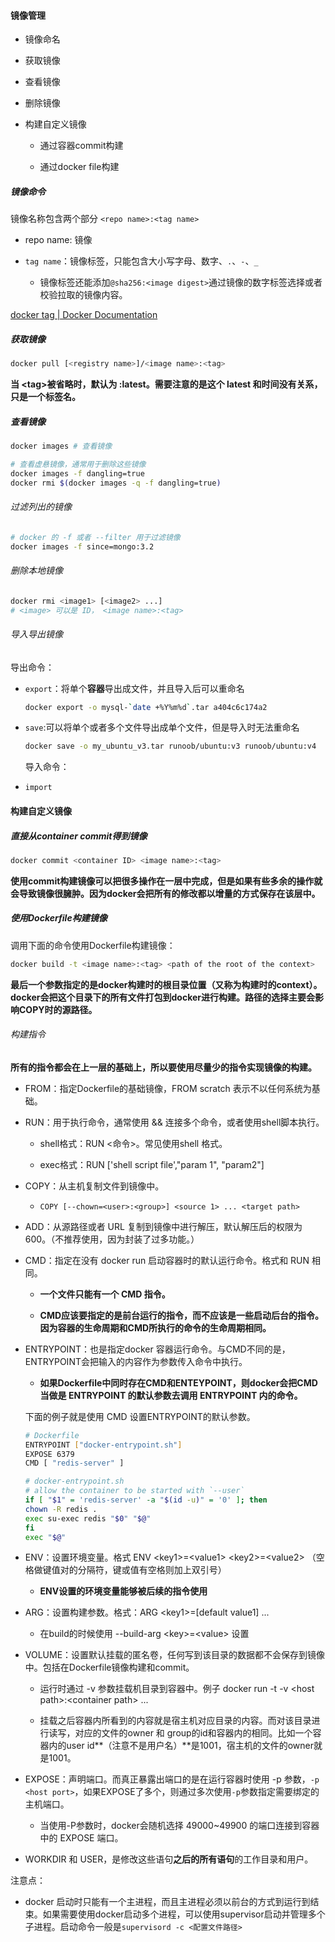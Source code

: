 #### 镜像管理

- 镜像命名

- 获取镜像

- 查看镜像

- 删除镜像

- 构建自定义镜像
  
  - 通过容器commit构建
  
  - 通过docker file构建

##### 镜像命令

镜像名称包含两个部分 `<repo name>:<tag name>`

- repo name: 镜像

- `tag name`：镜像标签，只能包含大小写字母、数字、`.`、`-`、`_`
  
  - 镜像标签还能添加`@sha256:<image digest>`通过镜像的数字标签选择或者校验拉取的镜像内容。

[docker tag | Docker Documentation](https://docs.docker.com/engine/reference/commandline/tag/)

##### 获取镜像

```bash
docker pull [<registry name>]/<image name>:<tag>
```

**当 \<tag\>被省略时，默认为 :latest。需要注意的是这个 latest 和时间没有关系，只是一个标签名。**

##### 查看镜像

```bash
docker images # 查看镜像

# 查看虚悬镜像，通常用于删除这些镜像
docker images -f dangling=true 
docker rmi $(docker images -q -f dangling=true)
```

###### 过滤列出的镜像

```bash
# docker 的 -f 或者 --filter 用于过滤镜像
docker images -f since=mongo:3.2
```

###### 删除本地镜像

```bash
docker rmi <image1> [<image2> ...]
# <image> 可以是 ID， <image name>:<tag>
```

###### 导入导出镜像

导出命令：

- `export`：将单个**容器**导出成文件，并且导入后可以重命名
  
  ```bash
  docker export -o mysql-`date +%Y%m%d`.tar a404c6c174a2
  ```

- `save`:可以将单个或者多个文件导出成单个文件，但是导入时无法重命名
  
  ```bash
  docker save -o my_ubuntu_v3.tar runoob/ubuntu:v3 runoob/ubuntu:v4
  ```
  
  导入命令：

- `import`

#### 构建自定义镜像

##### 直接从container commit得到镜像

```bash
docker commit <container ID> <image name>:<tag>
```

**使用commit构建镜像可以把很多操作在一层中完成，但是如果有些多余的操作就会导致镜像很臃肿。因为docker会把所有的修改都以增量的方式保存在该层中。**

##### 使用Dockerfile构建镜像

调用下面的命令使用Dockerfile构建镜像：

```bash
docker build -t <image name>:<tag> <path of the root of the context>
```

**最后一个参数指定的是docker构建时的根目录位置（又称为构建时的context）。docker会把这个目录下的所有文件打包到docker进行构建。路径的选择主要会影响COPY时的源路径。**

###### 构建指令

**所有的指令都会在上一层的基础上，所以要使用尽量少的指令实现镜像的构建。**

- FROM：指定Dockerfile的基础镜像，FROM scratch 表示不以任何系统为基础。

- RUN：用于执行命令，通常使用 && 连接多个命令，或者使用shell脚本执行。
  
  - shell格式：RUN <命令>。常见使用shell 格式。
  
  - exec格式：RUN ['shell script file',"param 1", "param2"]

- COPY：从主机复制文件到镜像中。
  
  - `COPY [--chown=<user>:<group>] <source 1> ... <target path>`

- ADD：从源路径或者 URL 复制到镜像中进行解压，默认解压后的权限为600。（不推荐使用，因为封装了过多功能。）

- CMD：指定在没有 docker run 启动容器时的默认运行命令。格式和 RUN 相同。
  
  - **一个文件只能有一个 CMD 指令。**
  
  - **CMD应该要指定的是前台运行的指令，而不应该是一些启动后台的指令。因为容器的生命周期和CMD所执行的命令的生命周期相同。**

- ENTRYPOINT：也是指定docker 容器运行命令。与CMD不同的是，ENTRYPOINT会把输入的内容作为参数传入命令中执行。
  
  - **如果Dockerfile中同时存在CMD和ENTEYPOINT，则docker会把CMD当做是 ENTRYPOINT 的默认参数去调用 ENTRYPOINT 内的命令。**
  
  下面的例子就是使用 CMD 设置ENTRYPOINT的默认参数。
  
  ```bash
  # Dockerfile
  ENTRYPOINT ["docker-entrypoint.sh"]
  EXPOSE 6379
  CMD [ "redis-server" ]
  
  # docker-entrypoint.sh 
  # allow the container to be started with `--user`
  if [ "$1" = 'redis-server' -a "$(id -u)" = '0' ]; then
  chown -R redis .
  exec su-exec redis "$0" "$@"
  fi
  exec "$@"
  ```

- ENV：设置环境变量。格式 ENV \<key1\>=\<value1\> \<key2\>=\<value2\> （空格做键值对的分隔符，键或值有空格则加上双引号）
  
  - **ENV设置的环境变量能够被后续的指令使用**

- ARG：设置构建参数。格式：ARG \<key1\>=\[default value1\] ...
  
  - 在build的时候使用 \-\-build\-arg \<key\>=\<value\> 设置

- VOLUME：设置默认挂载的匿名卷，任何写到该目录的数据都不会保存到镜像中。包括在Dockerfile镜像构建和commit。
  
  - 运行时通过 -v 参数挂载机目录到容器中。例子 docker run -t -v \<host path\>:\<container path\> ...
  
  - 挂载之后容器内所看到的内容就是宿主机对应目录的内容。而对该目录进行读写，对应的文件的owner 和 group的id和容器内的相同。比如一个容器内的user id**（注意不是用户名）**是1001，宿主机的文件的owner就是1001。

- EXPOSE：声明端口。而真正暴露出端口的是在运行容器时使用 -p 参数，`-p <host port>`，如果EXPOSE了多个，则通过多次使用`-p`参数指定需要绑定的主机端口。
  
  - 当使用-P参数时，docker会随机选择 49000~49900 的端口连接到容器中的 EXPOSE 端口。

- WORKDIR 和 USER，是修改这些语句**之后的所有语句**的工作目录和用户。

注意点：

- docker 启动时只能有一个主进程，而且主进程必须以前台的方式到运行到结束。如果需要使用docker启动多个进程，可以使用supervisor启动并管理多个子进程。启动命令一般是`supervisord -c <配置文件路径>`
